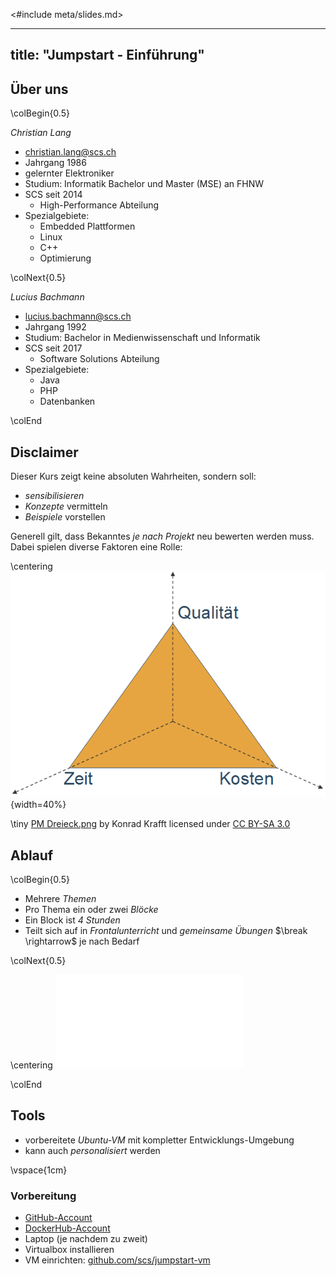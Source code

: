 <#include meta/slides.md>

---
title: "Jumpstart - Einführung"
---


Über uns
--------

\colBegin{0.5}

*Christian Lang*

* [christian.lang@scs.ch](mailto:christian.lang@scs.ch)
* Jahrgang 1986
* gelernter Elektroniker
* Studium: Informatik Bachelor und Master (MSE) an FHNW
* SCS seit 2014
  * High-Performance Abteilung
* Spezialgebiete:
  * Embedded Plattformen
  * Linux
  * C++
  * Optimierung

\colNext{0.5}

*Lucius Bachmann*

* [lucius.bachmann@scs.ch](mailto:lucius.bachmann@scs.ch)
* Jahrgang 1992
* Studium: Bachelor in Medienwissenschaft und Informatik
* SCS seit 2017
  * Software Solutions Abteilung
* Spezialgebiete:
  * Java
  * PHP
  * Datenbanken

\colEnd


Disclaimer
----------

Dieser Kurs zeigt keine absoluten Wahrheiten, sondern soll:

* *sensibilisieren*
* *Konzepte* vermitteln
* *Beispiele* vorstellen

Generell gilt, dass Bekanntes *je nach Projekt* neu bewerten werden muss.
Dabei spielen diverse Faktoren eine Rolle:

\centering
![magic_triangle](images/magic_triangle.png){width=40%}

\tiny
[PM Dreieck.png](https://de.m.wikipedia.org/wiki/Datei:PM_Dreieck.png)
by Konrad Krafft
licensed under [CC BY-SA 3.0](https://creativecommons.org/licenses/by-sa/3.0)


Ablauf
------

\colBegin{0.5}

* Mehrere *Themen*
* Pro Thema ein oder zwei *Blöcke*
* Ein Block ist *4 Stunden*
* Teilt sich auf in *Frontalunterricht* und *gemeinsame Übungen*
  $\break \rightarrow$ je nach Bedarf

\colNext{0.5}

\centering
![topic_block](images/module_block.pdf)

\colEnd


Tools
-----

* vorbereitete *Ubuntu-VM* mit kompletter Entwicklungs-Umgebung
* kann auch *personalisiert* werden

\vspace{1cm}
### Vorbereitung

* [GitHub-Account](https://github.com/signup)
* [DockerHub-Account](https://hub.docker.com/signup)
* Laptop (je nachdem zu zweit)
* Virtualbox installieren
* VM einrichten: [github.com/scs/jumpstart-vm](https://github.com/scs/jumpstart-vm)
